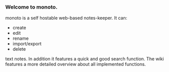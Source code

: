 ### Welcome to monoto.

monoto is a self hostable web-based notes-keeper. It can:

* create
* edit
* rename
* import/export
* delete

text notes. In addition it features a quick and good search function. The wiki features a more detailed overview about all implemented functions.
